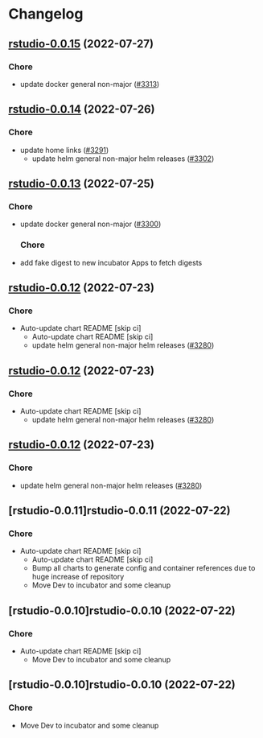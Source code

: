 # Changelog



## [rstudio-0.0.15](https://github.com/truecharts/apps/compare/rstudio-0.0.14...rstudio-0.0.15) (2022-07-27)

### Chore

- update docker general non-major ([#3313](https://github.com/truecharts/apps/issues/3313))




## [rstudio-0.0.14](https://github.com/truecharts/apps/compare/rstudio-0.0.13...rstudio-0.0.14) (2022-07-26)

### Chore

- update home links ([#3291](https://github.com/truecharts/apps/issues/3291))
  - update helm general non-major helm releases ([#3302](https://github.com/truecharts/apps/issues/3302))




## [rstudio-0.0.13](https://github.com/truecharts/apps/compare/rstudio-0.0.12...rstudio-0.0.13) (2022-07-25)

### Chore

- update docker general non-major ([#3300](https://github.com/truecharts/apps/issues/3300))

  ### Chore

- add fake digest to new incubator Apps to fetch digests




## [rstudio-0.0.12](https://github.com/truecharts/apps/compare/rstudio-0.0.11...rstudio-0.0.12) (2022-07-23)

### Chore

- Auto-update chart README [skip ci]
  - Auto-update chart README [skip ci]
  - update helm general non-major helm releases ([#3280](https://github.com/truecharts/apps/issues/3280))




## [rstudio-0.0.12](https://github.com/truecharts/apps/compare/rstudio-0.0.11...rstudio-0.0.12) (2022-07-23)

### Chore

- Auto-update chart README [skip ci]
  - update helm general non-major helm releases ([#3280](https://github.com/truecharts/apps/issues/3280))




## [rstudio-0.0.12](https://github.com/truecharts/apps/compare/rstudio-0.0.11...rstudio-0.0.12) (2022-07-23)

### Chore

- update helm general non-major helm releases ([#3280](https://github.com/truecharts/apps/issues/3280))




## [rstudio-0.0.11]rstudio-0.0.11 (2022-07-22)

### Chore

- Auto-update chart README [skip ci]
  - Auto-update chart README [skip ci]
  - Bump all charts to generate config and container references due to huge increase of repository
  - Move Dev to incubator and some cleanup




## [rstudio-0.0.10]rstudio-0.0.10 (2022-07-22)

### Chore

- Auto-update chart README [skip ci]
  - Move Dev to incubator and some cleanup




## [rstudio-0.0.10]rstudio-0.0.10 (2022-07-22)

### Chore

- Move Dev to incubator and some cleanup
